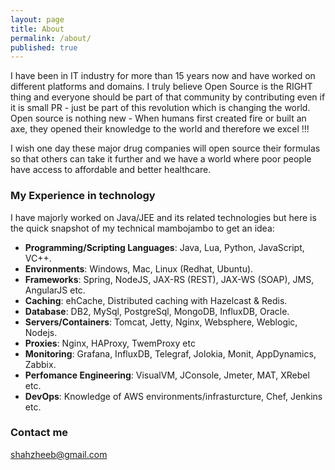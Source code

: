 ```yaml
---
layout: page
title: About
permalink: /about/
published: true
---
```


I have been in IT industry for more than 15 years now and have worked on different platforms and domains. I truly believe Open Source is the RIGHT thing and everyone should be part of that community by contributing even if it is small PR - just be part of this revolution which is changing the world. Open source is nothing new - When humans first created fire or built an axe, they opened their knowledge to the world and therefore we excel !!!

I wish one day these major drug companies will open source their formulas so that others can take it further and we have a world where poor people have access to affordable and better healthcare.

### My Experience in technology

I have majorly worked on Java/JEE and its related technologies but here is the quick snapshot of my technical mambojambo to get an idea:

- **Programming/Scripting Languages**: Java, Lua, Python, JavaScript, VC++.
- **Environments**: Windows, Mac, Linux (Redhat, Ubuntu).
- **Frameworks**: Spring, NodeJS, JAX-RS (REST), JAX-WS (SOAP), JMS, AngularJS etc.
- **Caching**: ehCache, Distributed caching with Hazelcast & Redis.
- **Database**: DB2, MySql, PostgreSql, MongoDB, InfluxDB, Oracle.
- **Servers/Containers**: Tomcat, Jetty, Nginx, Websphere, Weblogic, Nodejs.
- **Proxies**: Nginx, HAProxy, TwemProxy etc
- **Monitoring**: Grafana, InfluxDB, Telegraf, Jolokia, Monit, AppDynamics, Zabbix.
- **Perfomance Engineering**: VisualVM, JConsole, Jmeter, MAT, XRebel etc.
- **DevOps**: Knowledge of AWS environments/infrasturcture, Chef, Jenkins etc.



### Contact me

[shahzheeb@gmail.com](mailto:shahzheeb@gmail.com)
